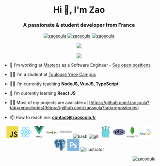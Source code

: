 <h1 align="center">Hi 👋, I'm Zao</h1>
<h3 align="center">A passionate & student developer from France</h3>
<p align="center"> 
<a href="https://linkedin.com/in/zaosoula" target="blank"><img align="center" src="https://cdn.jsdelivr.net/npm/simple-icons@3.0.1/icons/linkedin.svg" alt="zaosoula" height="25" width="25" /></a>
<a href="https://instagram.com/zaosoula" target="blank"><img align="center" src="https://cdn.jsdelivr.net/npm/simple-icons@3.0.1/icons/instagram.svg" alt="zaosoula" height="25" width="25" /></a>
<a href="https://twitter.com/zaosoula" target="blank"><img align="center" src="https://cdn.jsdelivr.net/npm/simple-icons@3.0.1/icons/twitter.svg" alt="zaosoula" height="25" width="25" /></a>
</p>
<p align="center">
  <img align="center" src="https://github-readme-streak-stats.herokuapp.com?user=zaosoula&hide_border=true&border_radius=0&mode=weekly" />
</p>
<p align="center">
  <picture align="center">
    <source 
      srcset="https://github-readme-stats.vercel.app/api?username=zaosoula&show_icons=true&include_all_commits=true&count_private=true&hide_title=true&icon_color=000&title_color=000&text_color=000&hide=stars&border_radius=0&hide_border=true&text_bold=false&ring_color=FB8C05&theme=dark"
      media="(prefers-color-scheme: dark)"
    />
    <source
      srcset="https://github-readme-stats.vercel.app/api?username=zaosoula&show_icons=true&include_all_commits=true&count_private=true&hide_title=true&icon_color=000&title_color=000&text_color=000&hide=stars&border_radius=0&hide_border=true&text_bold=false&ring_color=FB8C05"
      media="(prefers-color-scheme: light), (prefers-color-scheme: no-preference)"
    />
    <img src="https://github-readme-stats.vercel.app/api?username=zaosoula&show_icons=true&include_all_commits=true&count_private=true&hide_title=true&icon_color=000&title_color=000&text_color=000&hide=stars&border_radius=0&hide_border=true&text_bold=false&ring_color=FB8C05" align="center" />
  </picture>
</p>

- 💼 I'm working at [Masteos](https://masteos.com) as a Software Engineer - [See open positions](https://cooptation.hellotrusty.io/ti7cauaotu) 

- 👨‍🎓 I’m a student at [Toulouse Ynov Campus](https://www.ynov.com)

- 👨‍🏫 I’m currently teaching **NodeJS, VueJS, TypeScript**

- 📖 I’m currently learning **React JS**

<!-- - 🎙️ I’m currently working on a record label: [AMBT Musica](https://ambitiosus.group)-->

- 👨‍💻 Most of my projects are available at [https://github.com/zaosoula?tab=repositories](https://github.com/zaosoula?tab=repositories)

- 📫 How to reach me: **contact@zaosoula.fr**

<p align="center">
  <img src="https://raw.githubusercontent.com/devicons/devicon/master/icons/javascript/javascript-original.svg" alt="javascript" width="40" height="40"/>
  <img src="https://raw.githubusercontent.com/devicons/devicon/master/icons/react/react-original.svg" alt="react" width="40" height="40"/>
  <img src="https://raw.githubusercontent.com/devicons/devicon/master/icons/vuejs/vuejs-original-wordmark.svg" alt="vuejs" width="40" height="40"/>

  <img src="https://raw.githubusercontent.com/devicons/devicon/master/icons/nodejs/nodejs-original-wordmark.svg" alt="nodejs" width="40" height="40"/>
  <img src="https://raw.githubusercontent.com/devicons/devicon/master/icons/express/express-original-wordmark.svg" alt="express" width="40" height="40"/>

  <img src="https://www.vectorlogo.zone/logos/gnu_bash/gnu_bash-icon.svg" alt="bash" width="40" height="40"/>
  <img src="https://www.vectorlogo.zone/logos/git-scm/git-scm-icon.svg" alt="git" width="40" height="40"/>
  
  <img src="https://raw.githubusercontent.com/devicons/devicon/master/icons/go/go-original.svg" alt="go" width="40" height="40"/>
  <img src="https://raw.githubusercontent.com/devicons/devicon/master/icons/php/php-original.svg" alt="php" width="40" height="40"/>

  <img src="https://raw.githubusercontent.com/devicons/devicon/master/icons/mongodb/mongodb-original-wordmark.svg" alt="mongodb" width="40" height="40"/>
  <img src="https://raw.githubusercontent.com/devicons/devicon/master/icons/mysql/mysql-original-wordmark.svg" alt="mysql" width="40" height="40"/>
  <img src="https://raw.githubusercontent.com/devicons/devicon/master/icons/postgresql/postgresql-plain.svg" alt="postgresql" width="40" height="40"/>
  
  <img src="https://raw.githubusercontent.com/devicons/devicon/master/icons/photoshop/photoshop-plain.svg" alt="photoshop" width="40" height="40"/>
  <img src="https://www.vectorlogo.zone/logos/adobe_illustrator/adobe_illustrator-icon.svg" alt="illustrator" width="40" height="40"/>
</p>

<p align="right"> <img src="https://komarev.com/ghpvc/?username=zaosoula" alt="zaosoula" /> </p>
